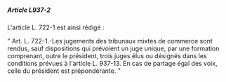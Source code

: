 ##### Article L937-2

L'article L. 722-1 est ainsi rédigé :

" Art. L. 722-1.-Les jugements des tribunaux mixtes de commerce sont rendus, sauf dispositions qui prévoient un juge unique, par une formation comprenant, outre le président, trois juges élus ou désignés dans les conditions prévues à l'article L. 937-13. En cas de partage égal des voix, celle du président est prépondérante. "


